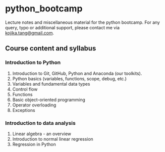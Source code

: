 # python_bootcamp
Lecture notes and miscellaneous material for the python bootcamp. For any query, typo or additional support, please contact me via kojika.tang@gmail.com. 

## Course content and syllabus

### Introduction to Python
1. Introduction to Git, GitHub, Python and Anaconda (our toolkits).
2. Python basics (variables, functions, scope, debug, etc.)
3. Variables and fundamental data types
4. Control flow
5. Functions
6. Basic object-oriented programming
7. Operator overloading
8. Exceptions


### Introduction to data analysis
1. Linear algebra - an overview
2. Introduction to normal linear regression
3. Regression in Python
